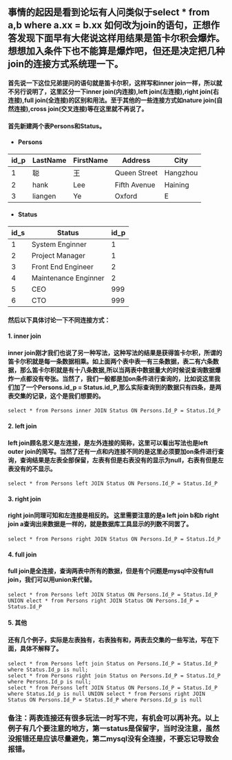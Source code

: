 ## 事情的起因是看到论坛有人问类似于select * from a,b where a.xx = b.xx 如何改为join的语句，正想作答发现下面早有大佬说这样用结果是笛卡尔积会爆炸。想想加入条件下也不能算是爆炸吧，但还是决定把几种join的连接方式系统理一下。  
#### 首先说一下这位兄弟提问的语句就是笛卡尔积，这样写和inner join一样，所以就不另行说明了，这里区分一下inner join(内连接),left join(左连接),right join(右连接),full join(全连接)的区别和用法。至于其他的一些连接方式如nature join(自然连接),cross join(交叉连接)等在这里就不再说了。 
#### 首先新建两个表Persons和Status。  
* #### Persons
| id_p | LastName | FirstName | Address      | City     |
| ---- | -------- | --------- | ------------ | -------- |
| 1    | 聪       | 王        | Queen Street | Hangzhou |
| 2    | hank     | Lee       | Fifth Avenue | Haining  |
| 3    | liangen  | Ye        | Oxford       | E        |   
* #### Status
| id_s | Status               | id_p |
| ---- | -------------------- | ---- |
| 1    | System Enginner      | 1    |
| 2    | Project Manager      | 1    |
| 3    | Front End Engineer   | 2    |
| 4    | Maintenance Enginner | 2    |
| 5    | CEO                  | 999  |
| 6    | CTO                  | 999  |  
#### 然后以下具体讨论一下不同连接方式：
#### 1. inner join  
#### inner join刚才我们也说了另一种写法，这种写法的结果是获得笛卡尔积，所谓的笛卡尔积就是每一条数据相乘。如上面两个表中表一有三条数据，表二有六条数据，那么笛卡尔积就是有十八条数据,所以当两表中数据量大的时候说查询数据爆炸一点都没有夸张。当然了，我们一般都是加on条件进行查询的，比如说这里我们加了一个Persons.id_p = Status.id_P,那么实际查询到的数据只有四条，是两表交集的记录，这个是我们想要的。
`select * from Persons inner JOIN Status ON Persons.Id_P = Status.Id_P`  
#### 2. left join  
#### left join顾名思义是左连接，是左外连接的简称，这里可以看出写法也是left outer join的简写。当然了还有一点和内连接不同的是这里必须要加on条件进行查询，查询结果是左表全部保留，左表有但是右表没有的显示为null，右表有但是左表没有的不显示。  
`select * from Persons left JOIN Status ON Persons.Id_P = Status.Id_P`    
#### 3. right join  
#### right join同理可知和左连接是相反的。 这里需要注意的是a left join b和b right join a查询出来数据是一样的，就是数据库工具显示的列数不同罢了。 
`select * from Persons right JOIN Status ON Persons.Id_P = Status.Id_P`  
#### 4. full join  
#### full join是全连接，查询两表中所有的数据，但是有个问题是mysql中没有full join，我们可以用union来代替。  
`select * from Persons left JOIN Status ON Persons.Id_P = Status.Id_P UNION elect * from Persons right JOIN Status ON Persons.Id_P = Status.Id_P`    
#### 5. 其他  
#### 还有几个例子，实际是左表独有，右表独有和，两表去交集的一些写法，写在下面，具体不解释了。  
`select * from Persons left join Status on Persons.Id_P = Status.Id_P where Status.Id_p is null;`  
`select * from Persons right join Status on Persons.Id_P = Status.Id_P where Persons.Id_p is null;`  
`select * from Persons left JOIN Status ON Persons.Id_P = Status.Id_P where Status.Id_p is null UNION select * from Persons right JOIN Status ON Persons.Id_P = Status.Id_P where Persons.Id_p is null`  
### 备注：两表连接还有很多玩法一时写不完，有机会可以再补充。以上例子有几个要注意的地方，第一status是保留字，当时没注意，虽然没报错还是应该尽量避免，第二mysql没有全连接，不要忘记导致会报错。
